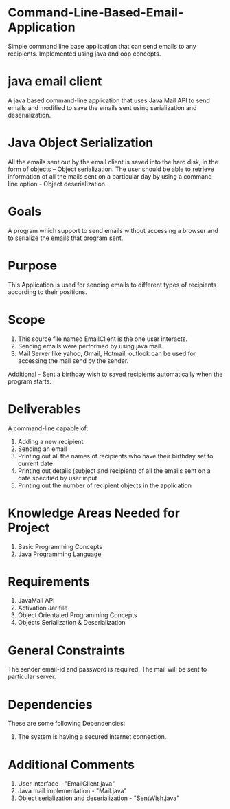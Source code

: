 # Command-Line-Based-Email-Application
Simple command line base application that can send emails to any recipients. Implemented using java and oop concepts.

# java email client
A java based command-line application that uses Java Mail API to send emails and modified to save the emails sent using serialization and deserialization.

# Java Object Serialization
All the emails sent out by the email client is saved into the hard disk, in the form of objects – Object serialization. The user should be able to retrieve information of all the mails sent on a particular day by using a command-line option - Object deserialization.

# Goals
A program which support to send emails without accessing a browser and to serialize the emails that program sent.

# Purpose
This Application is used for sending emails to different types of recipients according to their positions.

# Scope
1. This source file named EmailClient is the one user interacts.
2. Sending emails were performed by using java mail.
3. Mail Server like yahoo, Gmail, Hotmail, outlook can be used for accessing the mail send by the sender.

Additional - 
    Sent a birthday wish to saved recipients automatically when the program starts.

# Deliverables
A command-line capable of:
   1. Adding a new recipient
   2. Sending an email
   3. Printing out all the names of recipients who have their birthday set to current date
   4. Printing out details (subject and recipient) of all the emails sent on a date specified by user input
   5. Printing out the number of recipient objects in the application

# Knowledge Areas Needed for Project
1. Basic Programming Concepts
2. Java Programming Language

# Requirements
1. JavaMail API
2. Activation Jar file
3. Object Orientated Programming Concepts
4. Objects Serialization & Deserialization

# General Constraints
The sender email-id and password is required. The mail will be sent to particular server.

# Dependencies
These are some following Dependencies:
1. The system is having a secured internet connection.

# Additional Comments
1. User interface - "EmailClient.java"
2. Java mail implementation - "Mail.java"
3. Object serialization and deserialization - "SentWish.java"
